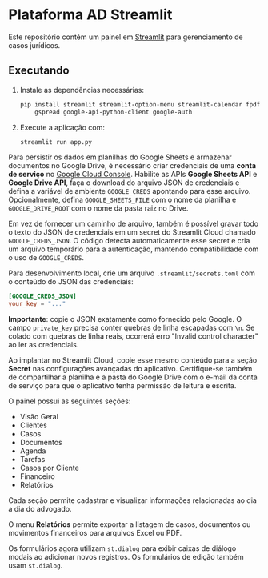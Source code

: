 # Plataforma AD Streamlit

Este repositório contém um painel em [Streamlit](https://streamlit.io/) para gerenciamento de casos jurídicos.

## Executando

1. Instale as dependências necessárias:
   ```bash
   pip install streamlit streamlit-option-menu streamlit-calendar fpdf openpyxl \
       gspread google-api-python-client google-auth
   ```
2. Execute a aplicação com:
   ```bash
   streamlit run app.py
   ```

Para persistir os dados em planilhas do Google Sheets e armazenar documentos no
Google Drive, é necessário criar credenciais de uma **conta de serviço** no
[Google Cloud Console](https://console.cloud.google.com/). Habilite as APIs
**Google Sheets API** e **Google Drive API**, faça o download do arquivo JSON de
credenciais e defina a variável de ambiente `GOOGLE_CREDS` apontando para esse
arquivo. Opcionalmente, defina `GOOGLE_SHEETS_FILE` com o nome da planilha e
`GOOGLE_DRIVE_ROOT` com o nome da pasta raiz no Drive.

Em vez de fornecer um caminho de arquivo, também é possível gravar todo o texto
do JSON de credenciais em um secret do Streamlit Cloud chamado
`GOOGLE_CREDS_JSON`. O código detecta automaticamente esse secret e cria um
arquivo temporário para a autenticação, mantendo compatibilidade com o uso de
`GOOGLE_CREDS`.

Para desenvolvimento local, crie um arquivo `.streamlit/secrets.toml` com o
conteúdo do JSON das credenciais:

```toml
[GOOGLE_CREDS_JSON]
your_key = "..."
```

**Importante**: copie o JSON exatamente como fornecido pelo Google. O campo
`private_key` precisa conter quebras de linha escapadas com `\n`. Se colado com
quebras de linha reais, ocorrerá erro "Invalid control character" ao ler as
credenciais.

Ao implantar no Streamlit Cloud, copie esse mesmo conteúdo para a seção **Secret**
nas configurações avançadas do aplicativo. Certifique-se também de compartilhar a planilha e a pasta do Google Drive com o e-mail da conta de serviço para que o aplicativo tenha permissão de leitura e escrita.

O painel possui as seguintes seções:
- Visão Geral
- Clientes
- Casos
- Documentos
- Agenda
- Tarefas
- Casos por Cliente
- Financeiro
- Relatórios

Cada seção permite cadastrar e visualizar informações relacionadas ao dia a dia do advogado.

O menu **Relatórios** permite exportar a listagem de casos, documentos ou movimentos financeiros para arquivos Excel ou PDF.

Os formulários agora utilizam `st.dialog` para exibir caixas de diálogo modais
ao adicionar novos registros. Os formulários de edição também usam `st.dialog`.
